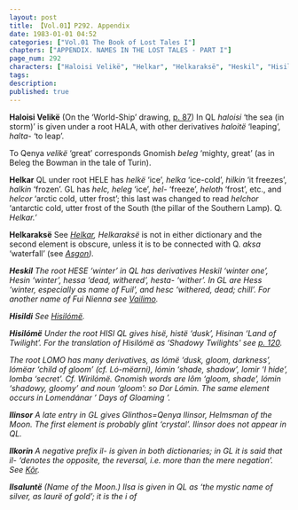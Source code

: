```yaml
---
layout: post
title: 【Vol.01】P292. Appendix
date: 1983-01-01 04:52
categories: ["Vol.01 The Book of Lost Tales I"]
chapters: ["APPENDIX. NAMES IN THE LOST TALES - PART I"]
page_num: 292
characters: ["Haloisi Velikë", "Helkar", "Helkaraksë", "Heskil", "Hisildi", "Hisilómë", "Ilinsor", "Ilkorin", "Ilsaluntë"]
tags: 
description: 
published: true
---
```


<B>Haloisi Velikë</B> (On the ‘World-Ship’ drawing, [p. 87]({{site.baseurl}}/vol01-p87)) In QL <I>haloisi</I> ‘the sea (in storm)’ is given under a root HALA, with other derivatives <I>haloitë</I> ‘leaping’, <I>halta-</I> ‘to leap’.

To Qenya <I>velikë</I> ‘great’ corresponds Gnomish <I>beleg</I> ‘mighty, great’ (as in Beleg the Bowman in the tale of Turin).

<B>Helkar</B>   QL under root HELE has <I>helkë</I> ‘ice’, <I>helka</I> ‘ice-cold’, <I>hilkin</I> ‘it freezes’, <I>halkin</I> ‘frozen’. GL has <I>helc, heleg</I> ‘ice’, <I>hel-</I> ‘freeze’, <I>heloth</I> ‘frost’, etc., and <I>helcor</I> ‘arctic cold, utter frost’; this last was changed to read <I>helchor</I> ‘antarctic cold, utter frost of the South (the pillar of the Southern Lamp). Q. <I>Helkar.’</I>

<B>Helkaraksë</B>  See <I>[Helkar]({{site.baseurl}}/characters#Helkar), Helkaraksë</I> is not in either dictionary and the second element is obscure, unless it is to be connected with Q. <I>aksa</I> ‘waterfall’ (see <I>[Asgon]({{site.baseurl}}/characters#Asgon</I>)).

<B>Heskil</B>   The root HESE ‘winter’ in QL has derivatives <I>Heskil</I> ‘winter one’, <I>Hesin</I> ‘winter’, <I>hessa</I> ‘dead, withered’, <I>hesta-</I> ‘wither’. In GL are <I>Hess</I> ‘winter, especially as name of Fuil’, and <I>hesc</I> ‘withered, dead; chill’. For another name of Fui Nienna see <I>[Vailimo]({{site.baseurl}}/characters#Vailimo</I>).

<B>Hisildi</B>    See <I>[Hisilómë]({{site.baseurl}}/characters#Hisilómë</I>).

<B>Hisilómë</B>  Under the root HISI QL gives <I>hisë, histë</I> ‘dusk’, <I>Hisinan</I> ‘Land of Twilight’. For the translation of <I>Hisilómë</I> as ‘Shadowy Twilights' see [p. 120]({{site.baseurl}}/vol01-p120).

The root LOMO has many derivatives, as <I>lómë</I> ‘dusk, gloom, darkness’, <I>lómëar</I> ‘child of gloom’ (cf. <I>Ló-mëarni), lómin</I> ‘shade, shadow’, <I>lomir</I> ‘I hide’, <I>lomba</I> ‘secret’. Cf. <I>Wirilómë</I>. Gnomish words are <I>lôm</I> ‘gloom, shade’, <I>lómin</I> ‘shadowy, gloomy’ and noun ‘gloom’: so <I>Dor Lómin</I>. The same element occurs in <I>Lomendánar</I> ’ Days of Gloaming ’.

<B>Ilinsor</B>   A late entry in GL gives <I>Glinthos=Qenya Ilinsor</I>, Helmsman of the Moon. The first element is probably <I>glint</I> ‘crystal’. <I>Ilinsor</I> does not appear in QL.

<B>Ilkorin</B>   A negative prefix <I>il-</I> is given in both dictionaries; in GL it is said that il- ‘denotes the opposite, the reversal, i.e. more than the mere negation’. See <I>[Kôr]({{site.baseurl}}/characters#Kôr</I>).

<B>Ilsaluntë</B>   (Name of the Moon.) Il<I>sa</I> is given in QL as ‘the mystic name of silver, as <I>laurë</I> of gold’; it is the i of

